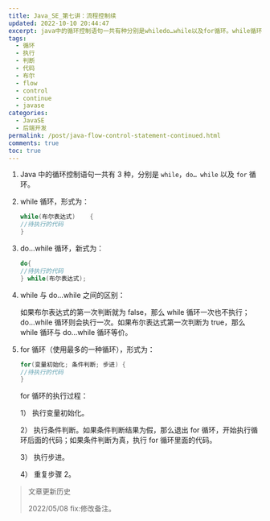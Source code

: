```yaml
---
title: Java_SE_第七讲：流程控制续
updated: 2022-10-10 20:44:47
excerpt: java中的循环控制语句一共有种分别是whiledo…while以及for循环。while循环形式为_while(布尔表达式){待执行的代码}do…while循环新式为_do{待执行的代码}while(布尔表达式)_while与do…while之间的区别_如果布尔表达式的第一次判断就为false那么while循环一次也不执行_do…while循环则会执行一次。如果布尔表达式第一次判断为true那么while循环与do…while循环等价。for循环（使用最多的一种循环）形式为_for(变量初始化_条件判断
tags:
  - 循环
  - 执行
  - 判断
  - 代码
  - 布尔
  - flow
  - control
  - continue
  - javase
categories:
  - JavaSE
  - 后端开发
permalink: /post/java-flow-control-statement-continued.html
comments: true
toc: true
---
```

1. Java 中的循环控制语句一共有 3 种，分别是 `while`，`do… while` 以及 `for` 循环。
2. while 循环，形式为：

   ```java
   while(布尔表达式)    {  
   //待执行的代码   
   }
   ```
3. do…while 循环，新式为：

   ```java
   do{  
   //待执行的代码    
   } while(布尔表达式);
   ```
4. while 与 do…while 之间的区别：

   如果布尔表达式的第一次判断就为 false，那么 while 循环一次也不执行；do…while 循环则会执行一次。如果布尔表达式第一次判断为 true，那么 while 循环与 do…while 循环等价。
5. for 循环（使用最多的一种循环），形式为：

   ```java
   for(变量初始化; 条件判断; 步进) {  
   //待执行的代码    
   }
   ```

   for 循环的执行过程：

   1） 执行变量初始化。

   2） 执行条件判断。如果条件判断结果为假，那么退出 for 循环，开始执行循环后面的代码；如果条件判断为真，执行 for 循环里面的代码。

   3） 执行步进。

   4） 重复步骤 2。

> 文章更新历史
>
> 2022/05/08 fix:修改备注。